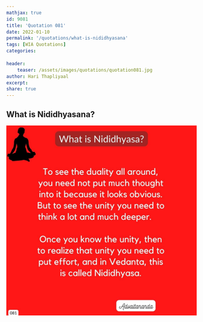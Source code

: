 ```yaml
---
mathjax: true
id: 9081
title: 'Quotation 081'
date: 2022-01-10
permalink: '/quotations/what-is-nididhyasana'
tags: [WIA Quotations] 
categories: 

header:
    teaser: /assets/images/quotations/quotation081.jpg
author: Hari Thapliyaal 
excerpt:
share: true 
---
```


## What is Nididhyasana?

![What is Nididhyasana?](/assets/images/quotations/quotation081.jpg)
